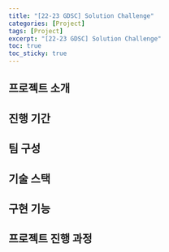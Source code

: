 ```yaml
---
title: "[22-23 GDSC] Solution Challenge"
categories: [Project]
tags: [Project]
excerpt: "[22-23 GDSC] Solution Challenge"
toc: true
toc_sticky: true
---
```


## 프로젝트 소개

## 진행 기간

## 팀 구성

## 기술 스택

## 구현 기능

## 프로젝트 진행 과정

